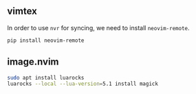## vimtex
In order to use `nvr` for syncing, we need to install `neovim-remote`.
```bash
pip install neovim-remote
```

## image.nvim
```bash
sudo apt install luarocks
luarocks --local --lua-version=5.1 install magick
```

